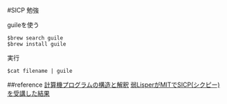 #SICP 勉強


guileを使う

```
$brew search guile
$brew install guile
```

実行
```
$cat filename | guile
```

##reference
[計算機プログラムの構造と解釈](http://sicp.iijlab.net/)
[弱LisperがMITでSICP(シクピー)を受講した結果](http://qiita.com/kaz-yos/items/d1ecd4bfe9989c290e99)

